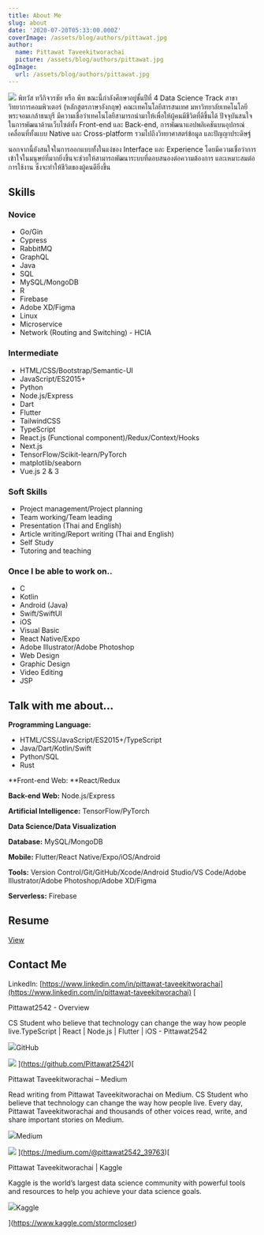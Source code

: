 ```yaml
---
title: About Me
slug: about
date: '2020-07-20T05:33:00.000Z'
coverImage: /assets/blog/authors/pittawat.jpg
author:
  name: Pittawat Taveekitworachai
  picture: /assets/blog/authors/pittawat.jpg
ogImage:
  url: /assets/blog/authors/pittawat.jpg
---
```


![](__GHOST_URL__/content/images/2020/07/image.jpeg)
พิทวัส ทวีกิจวรชัย หรือ พีท ขณะนี้กำลังศึกษาอยู่ชั้นปีที่ 4 Data Science Track สาขาวิทยาการคอมพิวเตอร์​ (หลักสูตรภาษาอังกฤษ) คณะเทคโนโลยีสารสนเทศ มหาวิทยาลัยเทคโนโลยีพระจอมเกล้าธนบุรี มีความเชื่อว่าเทคโนโลยีสามารถนำมาให้เพื่อให้ผู้คนมีชีวิตที่ดีขึ้นได้ ปัจจุบันสนใจในการพัฒนาด้านเว็บไซต์ทั้ง Front-end และ Back-end, การพัฒนาแอปพลิเคชันบนอุปกรณ์เคลื่อนที่ทั้งแบบ Native และ Cross-platform รวมไปถึงวิทยาศาสตร์ข้อมูล และปัญญาประดิษฐ์

นอกจากนี้ยังสนใจในการออกแบบทั้งในแง่ของ Interface และ Experience โดยมีความเชื่อว่าการเข้าใจในมนุษย์ที่มากยิ่งขึ้นจะช่วยให้สามารถพัฒนาระบบที่ตอบสนองต่อความต้องการ และเหมาะสมต่อการใช้งาน ซึ่งจะทำให้ชีวิตของผู้คนดียิ่งขึ้น

## Skills

### Novice

- Go/Gin
- Cypress
- RabbitMQ
- GraphQL
- Java
- SQL
- MySQL/MongoDB
- R
- Firebase
- Adobe XD/Figma
- Linux
- Microservice
- Network (Routing and Switching) - HCIA

### Intermediate

- HTML/CSS/Bootstrap/Semantic-UI
- JavaScript/ES2015+
- Python
- Node.js/Express
- Dart
- Flutter
- TailwindCSS
- TypeScript
- React.js (Functional component)/Redux/Context/Hooks
- Next.js
- TensorFlow/Scikit-learn/PyTorch
- matplotlib/seaborn
- Vue.js 2 & 3

### Soft Skills

- Project management/Project planning
- Team working/Team leading
- Presentation (Thai and English)
- Article writing/Report writing (Thai and English)
- Self Study
- Tutoring and teaching

### Once I be able to work on..

- C
- Kotlin
- Android (Java)
- Swift/SwiftUI
- iOS
- Visual Basic
- React Native/Expo
- Adobe Illustrator/Adobe Photoshop
- Web Design
- Graphic Design
- Video Editing
- JSP

## Talk with me about...

**Programming Language:**

- HTML/CSS/JavaScript/ES2015+/TypeScript
- Java/Dart/Kotlin/Swift
- Python/SQL
- Rust

**Front-end Web: **React/Redux

**Back-end Web:** Node.js/Express

**Artificial Intelligence:** TensorFlow/PyTorch

**Data Science/Data Visualization**

**Database:** MySQL/MongoDB

**Mobile:** Flutter/React Native/Expo/iOS/Android

**Tools:** Version Control/Git/GitHub/Xcode/Android Studio/VS Code/Adobe Illustrator/Adobe Photoshop/Adobe XD/Figma

**Serverless:** Firebase

## Resume

[View](https://drive.google.com/file/d/1IEVrXze4ym4V4yF8pWFGpaMlFvCWBGrj/view?usp=sharing)

## Contact Me

LinkedIn: [https://www.linkedin.com/in/pittawat-taveekitworachai](https://www.linkedin.com/in/pittawat-taveekitworachai)
[

Pittawat2542 - Overview

CS Student who believe that technology can change the way how people live.TypeScript | React | Node.js | Flutter | iOS - Pittawat2542

![](https://github.githubassets.com/favicons/favicon.svg)GitHub

![](https://avatars3.githubusercontent.com/u/11158905?s&#x3D;400&amp;u&#x3D;3cbfea3d4451cfa36f38ace7606718d1599c4fc0&amp;v&#x3D;4)
](https://github.com/Pittawat2542)[

Pittawat Taveekitworachai – Medium

Read writing from Pittawat Taveekitworachai on Medium. CS Student who believe that technology can change the way how people live. Every day, Pittawat Taveekitworachai and thousands of other voices read, write, and share important stories on Medium.

![](https://miro.medium.com/fit/c/152/152/1*sHhtYhaCe2Uc3IU0IgKwIQ.png)Medium

![](https://miro.medium.com/max/2400/1*Zi3Bb66tnDCzAk3t0XivAA.jpeg)
](https://medium.com/@pittawat2542_39763)[

Pittawat Taveekitworachai | Kaggle

Kaggle is the world’s largest data science community with powerful tools and resources to help you achieve your data science goals.

![](https://www.kaggle.com/static/images/favicon.ico)Kaggle

](https://www.kaggle.com/stormcloser)
